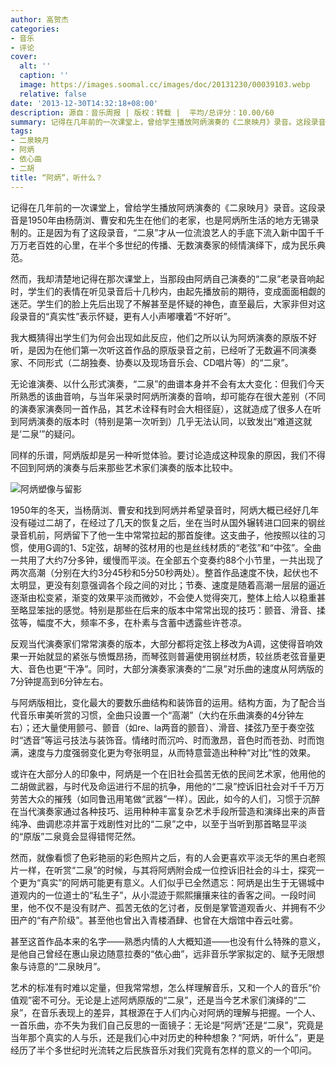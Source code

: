```yaml
---
author: 高贺杰
categories:
- 音乐
- 评论
cover:
  alt: ''
  caption: ''
  image: https://images.soomal.cc/images/doc/20131230/00039103.webp
  relative: false
date: '2013-12-30T14:32:18+08:00'
description: 源自：音乐周报 | 版权：转载 |  平均/总评分：10.00/60
summary: 记得在几年前的一次课堂上，曾给学生播放阿炳演奏的《二泉映月》录音。这段录音是1950年由杨荫浏、曹安和先生在他们的老家，也是阿炳所生活的地方无锡录制的。正是因为有了这段录音，“二泉”才从一位流浪艺人的手底下流入新中国千千万万老百姓的心里，在半个多世纪的传播、无数演奏家的倾情演绎下，成为民乐典范……
tags:
- 二泉映月
- 阿炳
- 依心曲
- 二胡
title: “阿炳”，听什么？
---
```


记得在几年前的一次课堂上，曾给学生播放阿炳演奏的《二泉映月》录音。这段录音是1950年由杨荫浏、曹安和先生在他们的老家，也是阿炳所生活的地方无锡录制的。正是因为有了这段录音，“二泉”才从一位流浪艺人的手底下流入新中国千千万万老百姓的心里，在半个多世纪的传播、无数演奏家的倾情演绎下，成为民乐典范。

然而，我却清楚地记得在那次课堂上，当那段由阿炳自己演奏的“二泉”老录音响起时，学生们的表情在听见录音后十几秒内，由起先播放前的期待，变成面面相觑的迷茫。学生们的脸上先后出现了不解甚至是怀疑的神色，直至最后，大家非但对这段录音的“真实性”表示怀疑，更有人小声嘟囔着“不好听”。

我大概猜得出学生们为何会出现如此反应，他们之所以认为阿炳演奏的原版不好听，是因为在他们第一次听这首作品的原版录音之前，已经听了无数遍不同演奏家、不同形式（二胡独奏、协奏以及现场音乐会、CD唱片等）的“二泉”。

无论谁演奏、以什么形式演奏，“二泉”的曲谱本身并不会有太大变化：但我们今天所熟悉的该曲音响，与当年采录时阿炳所演奏的音响，却可能存在很大差别（不同的演奏家演奏同一首作品，其艺术诠释有时会大相径庭），这就造成了很多人在听到阿炳演奏的版本时（特别是第一次听到）几乎无法认同，以致发出“难道这就是‘二泉’”的疑问。

同样的乐谱，阿炳版却是另一种听觉体验。要讨论造成这种现象的原因，我们不得不回到阿炳的演奏与后来那些艺术家们演奏的版本比较中。

![阿炳塑像与留影](https://images.soomal.cc/images/doc/20120702/00020826.webp)





1950年的冬天，当杨荫浏、曹安和找到阿炳并希望录音时，阿炳大概已经好几年没有碰过二胡了，在经过了几天的恢复之后，坐在当时从国外辗转进口回来的钢丝录音机前，阿炳留下了他一生中常常拉起的那首旋律。这支曲子，他按照以往的习惯，使用G调的1、5定弦，胡琴的弦材用的也是丝线材质的“老弦”和“中弦”。全曲一共用了大约7分多钟，缓慢而平淡。在全部五个变奏约88个小节里，一共出现了两次高潮（分别在大约3分45秒和5分50秒两处）。整首作品速度不快，起伏也不太明显，更没有刻意强调各个段之间的对比；节奏、速度是随着高潮一层层的逼近逐渐由松变紧，渐变的效果平淡而微妙，不会使人觉得突兀，整体上给人以稳重甚至略显笨拙的感觉。特别是那些在后来的版本中常常出现的技巧：颤音、滑音、揉弦等，幅度不大，频率不多，在朴素与含蓄中透露些许苍凉。

反观当代演奏家们常常演奏的版本，大部分都将定弦上移改为A调，这使得音响效果一开始就显的紧张与愤慨昂扬，而琴弦则普遍使用钢丝材质，较丝质老弦音量更大、音色也更“干净”。同时，大部分演奏家演奏的“二泉”对乐曲的速度从阿炳版的7分钟提高到6分钟左右。

与阿炳版相比，变化最大的要数乐曲结构和装饰音的运用。结构方面，为了配合当代音乐审美听赏的习惯，全曲只设置一个“高潮”（大约在乐曲演奏的4分钟左右）；还大量使用颤弓、颤音（如re、la两音的颤音）、滑音、揉弦乃至于奏空弦时“透音”等运弓技法与装饰音。情绪时而沉吟、时而激昂，音色时而苍劲、时而饱满，速度与力度强弱变化更为夸张明显，从而特意营造出种种“对比”性的效果。

或许在大部分人的印象中，阿炳是一个在旧社会孤苦无依的民间艺术家，他用他的二胡做武器，与时代及命运进行不屈的抗争，用他的“二泉”控诉旧社会对千千万万劳苦大众的摧残（如同鲁迅用笔做“武器”一样）。因此，如今的人们，习惯于沉醉在当代演奏家通过各种技巧、运用种种丰富复杂艺术手段所营造和演绎出来的声音纯净、曲调悲凉并富于戏剧性对比的“二泉”之中，以至于当听到那首略显平淡的“原版”二泉竟会显得错愕茫然。

然而，就像看惯了色彩艳丽的彩色照片之后，有的人会更喜欢平淡无华的黑白老照片一样，在听赏“二泉”的时候，与其将阿炳附会成一位控诉旧社会的斗士，探究一个更为“真实”的阿炳可能更有意义。人们似乎已全然遗忘：阿炳是出生于无锡城中道观内的一位道士的“私生子”，从小混迹于熙熙攘攘来往的香客之间。一段时间里，他不仅不是没有财产、孤苦无依的乞讨者，反倒是掌管道观香火、并拥有不少田产的“有产阶级”。甚至他也曾出入青楼酒肆、也曾在大烟馆中吞云吐雾。

甚至这首作品本来的名字――熟悉内情的人大概知道――也没有什么特殊的意义，是他自己曾经在惠山泉边随意拉奏的“依心曲”，远非音乐学家拟定的、赋予无限想象与诗意的“二泉映月”。

艺术的标准有时难以定量，但我常常想，怎么样理解音乐，又和一个人的音乐“价值观”密不可分。无论是上述阿炳原版的“二泉”，还是当今艺术家们演绎的“二泉”，在音乐表现上的差异，其根源在于人们内心对阿炳的理解与把握。一个人、一首乐曲，亦不失为我们自己反思的一面镜子：无论是“阿炳”还是“二泉”，究竟是当年那个真实的人与乐，还是我们心中对历史的种种想象？“阿炳，听什么”，更是经历了半个多世纪时光流转之后民族音乐对我们究竟有怎样的意义的一个叩问。